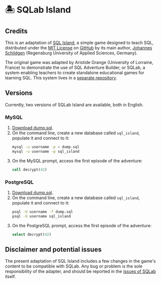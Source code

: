 # 🏝 SQLab Island

## Credits

This is an adaptation of [SQL Island](https://sql-island.informatik.uni-kl.de), a simple game designed to teach SQL, distributed under the [MIT License](https://opensource.org/licenses/MIT) on [GitHub](https://github.com/jschildgen/sql-island) by its main author, [Johannes Schildgen](https://www.johannesschildgen.de) (Regensburg University of Applied Sciences, Germany). 

The original game was adapted by Aristide Grange (University of Lorraine, France) to demonstrate the use of SQL Adventure Builder, or SQLab, a system enabling teachers to create standalone educational games for learning SQL. This system lives in a [separate repository](https://github.com/laowantong/sqlab).

## Versions

Currently, two versions of SQLab Island are available, both in English.

### MySQL

1. [Download dump.sql](https://raw.githubusercontent.com/laowantong/sqlab_island/main/en/mysql/output/dump.sql).
2. On the command line, create a new database called `sql_island`, populate it and connect to it:
   ```bash
   mysql -u username -p < dump.sql
   mysql -u username -p sql_island
   ```
3. On the MySQL prompt, access the first episode of the adventure:
   ```sql
   call decrypt(42)
   ```

### PostgreSQL

1. [Download dump.sql](https://raw.githubusercontent.com/laowantong/sqlab_island/main/en/postgresql/output/dump.sql).
2. On the command line, create a new database called `sql_island`, populate it and connect to it:
   ```bash
   psql -U username -f dump.sql
   psql -U username sql_island
   ```
3. On the PostgreSQL prompt, access the first episode of the adventure:
   ```sql
   select decrypt(42)
   ```

## Disclaimer and potential issues

The present adaptation of SQL Island includes a few changes in the game's content to be compatible with SQLab. Any bug or problem is the sole responsibility of the adapter, and should be reported in the [issues of SQLab](https://github.com/laowantong/sqlab/issues) itself.